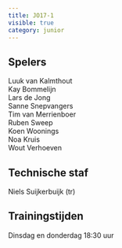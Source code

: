 ```yaml
---
title: JO17-1
visible: true
category: junior
---
```

## Spelers

L﻿uuk van Kalmthout\
K﻿ay Bommelijn\
L﻿ars de Jong\
S﻿anne Snepvangers\
T﻿im van Merrienboer\
R﻿uben Sweep\
K﻿oen Woonings\
N﻿oa Kruis\
W﻿out Verhoeven

## Technische staf

Niels Suijkerbuijk (tr)

## Trainingstijden

Dinsdag en donderdag 18:30 uur
